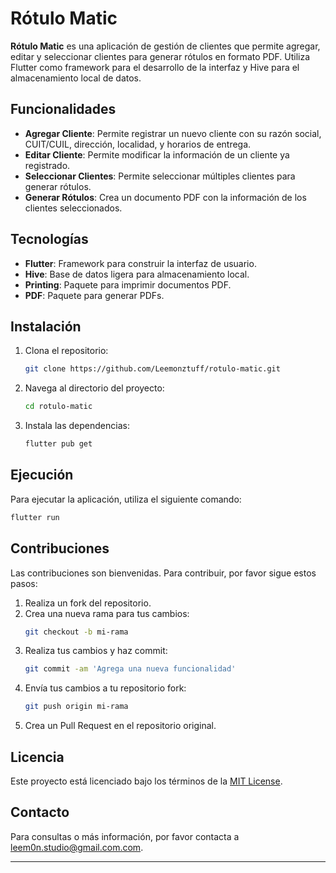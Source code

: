 # Rótulo Matic

**Rótulo Matic** es una aplicación de gestión de clientes que permite agregar, editar y seleccionar clientes para generar rótulos en formato PDF. Utiliza Flutter como framework para el desarrollo de la interfaz y Hive para el almacenamiento local de datos.

## Funcionalidades

- **Agregar Cliente**: Permite registrar un nuevo cliente con su razón social, CUIT/CUIL, dirección, localidad, y horarios de entrega.
- **Editar Cliente**: Permite modificar la información de un cliente ya registrado.
- **Seleccionar Clientes**: Permite seleccionar múltiples clientes para generar rótulos.
- **Generar Rótulos**: Crea un documento PDF con la información de los clientes seleccionados.

## Tecnologías

- **Flutter**: Framework para construir la interfaz de usuario.
- **Hive**: Base de datos ligera para almacenamiento local.
- **Printing**: Paquete para imprimir documentos PDF.
- **PDF**: Paquete para generar PDFs.

## Instalación

1. Clona el repositorio:
    ```bash
    git clone https://github.com/Leemonztuff/rotulo-matic.git
    ```
2. Navega al directorio del proyecto:
    ```bash
    cd rotulo-matic
    ```
3. Instala las dependencias:
    ```bash
    flutter pub get
    ```

## Ejecución

Para ejecutar la aplicación, utiliza el siguiente comando:
```bash
flutter run
```

## Contribuciones

Las contribuciones son bienvenidas. Para contribuir, por favor sigue estos pasos:

1. Realiza un fork del repositorio.
2. Crea una nueva rama para tus cambios:
    ```bash
    git checkout -b mi-rama
    ```
3. Realiza tus cambios y haz commit:
    ```bash
    git commit -am 'Agrega una nueva funcionalidad'
    ```
4. Envía tus cambios a tu repositorio fork:
    ```bash
    git push origin mi-rama
    ```
5. Crea un Pull Request en el repositorio original.

## Licencia

Este proyecto está licenciado bajo los términos de la [MIT License](LICENSE).

## Contacto

Para consultas o más información, por favor contacta a [leem0n.studio@gmail.com.com](mailto:leem0n.studio@gmail.com.com).

---
